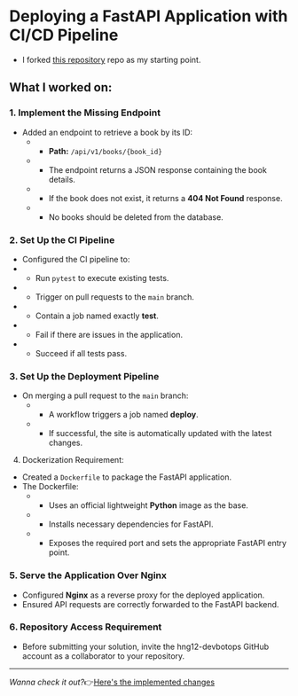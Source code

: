 # Deploying a FastAPI Application with CI/CD Pipeline

- I forked [this repository](https://github.com/hngprojects/fastapi-book-project) repo as my starting point.

## What I worked on:

### 1. Implement the Missing Endpoint
- Added an endpoint to retrieve a book by its ID:
  - -  **Path:** `/api/v1/books/{book_id}`
  - - The endpoint returns a JSON response containing the book details.
  - - If the book does not exist, it returns a **404 Not Found** response.
  - - No books should be deleted from the database.


### 2. Set Up the CI Pipeline
 - Configured the CI pipeline to:
  - - Run `pytest` to execute existing tests.
  - - Trigger on pull requests to the `main` branch.
  - - Contain a job named exactly **test**.
  - - Fail if there are issues in the application.
  - - Succeed if all tests pass.


### 3. Set Up the Deployment Pipeline
- On merging a pull request to the `main` branch:
  - -  A workflow triggers a job named **deploy**.
  - - If successful, the site is automatically updated with the latest changes.


4. Dockerization Requirement:
- Created a `Dockerfile` to package the FastAPI application.
- The Dockerfile:
  - - Uses an official lightweight **Python** image as the base.
  - - Installs necessary dependencies for FastAPI.
  - - Exposes the required port and sets the appropriate FastAPI entry point.


### 5. Serve the Application Over Nginx
- Configured **Nginx** as a reverse proxy for the deployed application.
- Ensured API requests are correctly forwarded to the FastAPI backend.


### 6. Repository Access Requirement
- Before submitting your solution, invite the hng12-devbotops GitHub account as a collaborator to your repository.

-----

*Wanna check it out?*👉[Here's the implemented changes](https://github.com/Jepkor1r/fastapi-book-project)